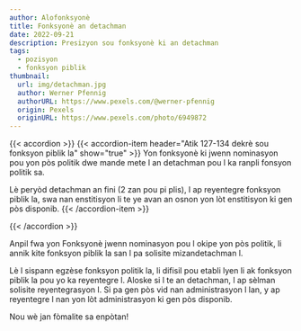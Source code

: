 ```yaml
---
author: Alofonksyonè
title: Fonksyonè an detachman
date: 2022-09-21
description: Presizyon sou fonksyonè ki an detachman
tags:
  - pozisyon
  - fonksyon piblik
thumbnail:
  url: img/detachman.jpg
  author: Werner Pfennig
  authorURL: https://www.pexels.com/@werner-pfennig
  origin: Pexels
  originURL: https://www.pexels.com/photo/6949872
---
```


{{< accordion >}}
  {{< accordion-item header="Atik 127-134 dekrè sou fonksyon piblik la" show="true" >}}
  Yon fonksyonè ki jwenn nominasyon pou yon pòs politik dwe mande mete l an detachman pou l ka ranpli fonsyon politik sa.
  
  Lè peryòd detachman an fini (2 zan pou pi plis), l ap reyentegre fonksyon piblik la, swa nan enstitisyon li te ye avan an osnon yon lòt enstitisyon ki gen pòs disponib.
  {{< /accordion-item >}}
  <!-- {{< accordion-item header="Accordion Item #3" >}}
    This is the third item's accordion body.
  {{< /accordion-item >}} -->
{{< /accordion >}}

Anpil fwa yon Fonksyonè jwenn nominasyon pou l okipe yon pòs politik, li annik kite fonksyon piblik la san l pa solisite mizandetachman l. 

Lè l sispann egzèse fonksyon politik la, li difisil pou etabli lyen li ak fonksyon piblik la pou yo ka reyentegre l. Aloske si l te an detachman, l ap sèlman solisite reyentegrasyon l. Si pa gen pòs vid nan administrasyon l lan, y ap reyentegre l nan yon lòt administrasyon ki gen pòs disponib. 

Nou wè jan fòmalite sa enpòtan! 